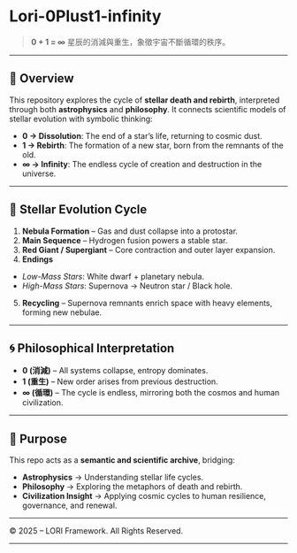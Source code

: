 # Lori-0Plust1-infinity

> **0 + 1 = ∞**
> 星辰的消減與重生，象徵宇宙不斷循環的秩序。

---

## 🌌 Overview

This repository explores the cycle of **stellar death and rebirth**, interpreted through both **astrophysics** and **philosophy**.
It connects scientific models of stellar evolution with symbolic thinking:

- **0 → Dissolution**: The end of a star’s life, returning to cosmic dust.
- **1 → Rebirth**: The formation of a new star, born from the remnants of the old.
- **∞ → Infinity**: The endless cycle of creation and destruction in the universe.

---

## 🔭 Stellar Evolution Cycle

1. **Nebula Formation** – Gas and dust collapse into a protostar.
2. **Main Sequence** – Hydrogen fusion powers a stable star.
3. **Red Giant / Supergiant** – Core contraction and outer layer expansion.
4. **Endings**
- *Low-Mass Stars*: White dwarf + planetary nebula.
- *High-Mass Stars*: Supernova → Neutron star / Black hole.
5. **Recycling** – Supernova remnants enrich space with heavy elements, forming new nebulae.

---

## 🌀 Philosophical Interpretation

- **0 (消減)** – All systems collapse, entropy dominates.
- **1 (重生)** – New order arises from previous destruction.
- **∞ (循環)** – The cycle is endless, mirroring both the cosmos and human civilization.

---

## 🎯 Purpose

This repo acts as a **semantic and scientific archive**, bridging:

- **Astrophysics** → Understanding stellar life cycles.
- **Philosophy** → Exploring the metaphors of death and rebirth.
- **Civilization Insight** → Applying cosmic cycles to human resilience, governance, and renewal.

---

© 2025 – LORI Framework. All Rights Reserved.

---
